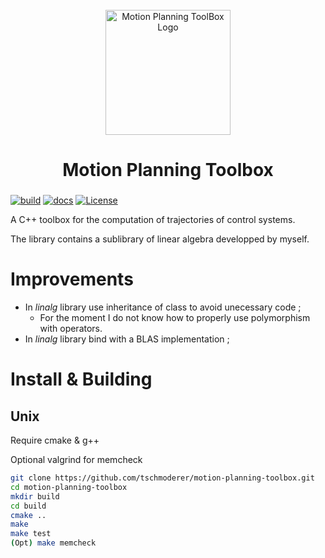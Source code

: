 <div id="motion-planning-toolbox-logo" align="center">
    <br />
    <img src="#" alt="Motion Planning ToolBox Logo" width="200"/>
    <h1>Motion Planning Toolbox</h1>
    <h3></h3>
</div>

[![build](https://github.com/tschmoderer/motion-planning-toolbox/actions/workflows/cmake.yml/badge.svg?branch=main)](https://github.com/tschmoderer/motion-planning-toolbox/actions/workflows/cmake.yml) [![docs](https://github.com/tschmoderer/motion-planning-toolbox/actions/workflows/doxygen.yml/badge.svg?branch=main)](https://tschmoderer.github.io/motion-planning-toolbox/html/index.html) [![License](https://img.shields.io/badge/License-GPL%20v3-blue.svg)](https://github.com/tschmoderer/motion-planning-toolbox/blob/master/LICENSE)



A C++ toolbox for the computation of trajectories of control systems.



The library contains a sublibrary of linear algebra developped by myself. 



# Improvements
* In *linalg* library use inheritance of class to avoid unecessary code ;
  * For the moment I do not know how to properly use polymorphism with operators.
* In *linalg* library bind with a BLAS implementation ;

# Install & Building



## Unix 

Require cmake & g++

Optional valgrind for memcheck

```bash
git clone https://github.com/tschmoderer/motion-planning-toolbox.git 
cd motion-planning-toolbox
mkdir build
cd build
cmake ..
make
make test
(Opt) make memcheck
```